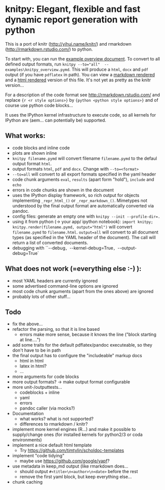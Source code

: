 # knitpy: Elegant, flexible and fast dynamic report generation with python

This is a port of knitr (http://yihui.name/knitr/) and rmarkdown
(http://rmarkdown.rstudio.com/) to python.

To start with, you can run the [example overview document](examples/knitpy_overview.pymd). To 
convert to all defined output formats, run `knitpy --to="all"  -- examples\knitpy_overview.pymd`.
This will produce a `html`, `docx` and `pdf` output (if you have `pdflatex` in path). You can 
view a [markdown rendered](examples/knitpy_overview.html_document.md) and a 
[html rendered](http://htmlpreview.github.io/?https://github.com/JanSchulz/knitpy/blob/master/examples/knitpy_overview.html)
version of this file. It's not yet as pretty as the knitr version...

For a description of the code format see http://rmarkdown.rstudio.com/ and replace
`{r <r style options>}` by `{python <python style options>}` and of course use python 
code blocks...

It uses the IPython kernel infrastructure to execute code, so all kernels for IPython 
are (aem... can potentially be) supported.

## What works:
* code blocks and inline code
* plots are shown inline
* `knitpy filename.pymd` will convert filename `filename.pymd` to the defaul output format `html`.
* output formats `html`, `pdf` and `docx`. Change with `--to=<format>`
* `--to=all` will convert to all export formats specified in the yaml header
* code chunk arguments `eval`, `results` (apart form "hold"), `include` and `echo`
* errors in code chunks are shown in the document
* uses the IPython display framework, so rich output for objects implementing `_repr_html_()` or 
  `_repr_markdown_()`. Mimetypes not understood by the final output format are automatically 
  converted via pandoc.
* config files: generate an empty one with `knitpy --init --profile-dir=.`
* using it from python (-> your app/ ipython notebook): 
  `import knitpy; knitpy.render(filename.pymd, output="html")` will convert `filename.pymd`
  to `filename.html`. `output=all` will convert to all document types (as specified in the 
  YAML header of the document). The call will return a list of converted documents.
* debugging with ``--debug`, `--kernel-debug=True`, `--output-debug=True`

## What does not work (=everything else :-) ):
* most YAML headers are currently ignored
* some advertised command-line options are ignored
* most code chunk arguments (apart from the ones above) are ignored
* probably lots of other stuff...

## Todo
* fix the above...
* refactor the parsing, so that it is line based
  - errors make more sense, because it knows the line ("block starting at line....")
* add some traits for the default pdflatex/pandoc executeable, so they don't have to be in path
* the final output has to configure the "includeable" markup docs
  - html in html
  - latex in html?
  - ...
* more arguments for code blocks
* more output formats? -> make output format configurable
* more unit-/outputtests...
  - codeblocks + inline
  - yaml
  - errors
  - pandoc caller (via mocks?)
* Documentation
  - what works? what is not supported?
  - differences to rmarkdown / knitr?
* implement more kernel engines (R...) and make it possible to supply/change ones 
  (for installed kernels for python2/3 or coda environments)
* implement a nice default html template
  -  Try https://github.com/timtylin/scholdoc-templates
* implement "code tidying"
  - maybe use https://github.com/google/yapf?
* use metadata in keep_md output (like rmarkdown does...
  - should output `#<title>\n<author>\n<date>` before the rest
  - remove the first yaml block, but keep everything else...
* chunk caching